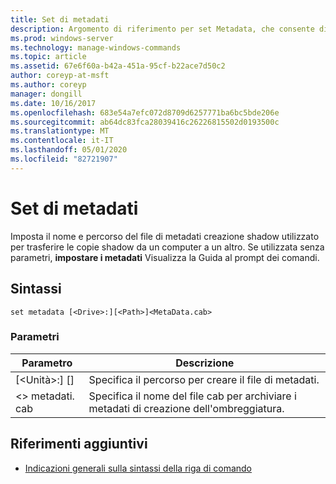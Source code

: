 ```yaml
---
title: Set di metadati
description: Argomento di riferimento per set Metadata, che consente di impostare il nome e il percorso del file di metadati per la creazione Shadow utilizzato per trasferire copie shadow da un computer a un altro.
ms.prod: windows-server
ms.technology: manage-windows-commands
ms.topic: article
ms.assetid: 67e6f60a-b42a-451a-95cf-b22ace7d50c2
author: coreyp-at-msft
ms.author: coreyp
manager: dongill
ms.date: 10/16/2017
ms.openlocfilehash: 683e54a7efc072d8709d6257771ba6bc5bde206e
ms.sourcegitcommit: ab64dc83fca28039416c26226815502d0193500c
ms.translationtype: MT
ms.contentlocale: it-IT
ms.lasthandoff: 05/01/2020
ms.locfileid: "82721907"
---
```

# <a name="set-metadata"></a>Set di metadati

Imposta il nome e percorso del file di metadati creazione shadow utilizzato per trasferire le copie shadow da un computer a un altro. Se utilizzata senza parametri, **impostare i metadati** Visualizza la Guida al prompt dei comandi.

## <a name="syntax"></a>Sintassi

```
set metadata [<Drive>:][<Path>]<MetaData.cab>
```

### <a name="parameters"></a>Parametri

|Parametro|Descrizione|
|---------|-----------|
|[\<Unità>:] [<Path>]|Specifica il percorso per creare il file di metadati.|
|\<> metadati. cab|Specifica il nome del file cab per archiviare i metadati di creazione dell'ombreggiatura.|

## <a name="additional-references"></a>Riferimenti aggiuntivi

- [Indicazioni generali sulla sintassi della riga di comando](command-line-syntax-key.md)